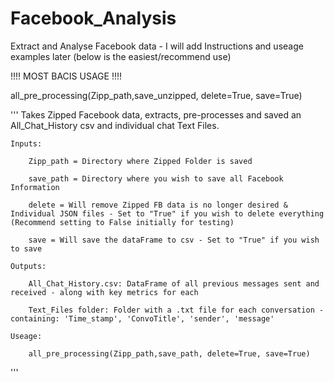 # Facebook_Analysis
Extract and Analyse Facebook data - I will add Instructions and useage examples later (below is the easiest/recommend use)

!!!! MOST BACIS USAGE !!!!

all_pre_processing(Zipp_path,save_unzipped, delete=True, save=True)

''' Takes Zipped Facebook data, extracts, pre-processes and saved an All_Chat_History csv and individual chat Text Files.

    Inputs:
    
        Zipp_path = Directory where Zipped Folder is saved
        
        save_path = Directory where you wish to save all Facebook Information
        
        delete = Will remove Zipped FB data is no longer desired & Individual JSON files - Set to "True" if you wish to delete everything (Recommend setting to False initially for testing)
        
        save = Will save the dataFrame to csv - Set to "True" if you wish to save
        
    Outputs:
    
        All_Chat_History.csv: DataFrame of all previous messages sent and received - along with key metrics for each
        
        Text_Files folder: Folder with a .txt file for each conversation - containing: 'Time_stamp', 'ConvoTitle', 'sender', 'message'   
        
    Useage:
    
        all_pre_processing(Zipp_path,save_path, delete=True, save=True)
'''
